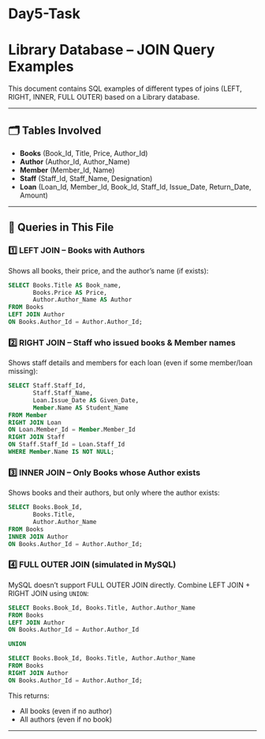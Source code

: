 # Day5-Task
# Library Database – JOIN Query Examples

This document contains SQL examples of different types of joins (LEFT, RIGHT, INNER, FULL OUTER) based on a Library database.

---

## 🗂️ Tables Involved

- **Books** (Book_Id, Title, Price, Author_Id)
- **Author** (Author_Id, Author_Name)
- **Member** (Member_Id, Name)
- **Staff** (Staff_Id, Staff_Name, Designation)
- **Loan** (Loan_Id, Member_Id, Book_Id, Staff_Id, Issue_Date, Return_Date, Amount)

---

## 📝 Queries in This File

### 1️⃣ LEFT JOIN – Books with Authors
Shows all books, their price, and the author’s name (if exists):

```sql
SELECT Books.Title AS Book_name,
       Books.Price AS Price,
       Author.Author_Name AS Author
FROM Books
LEFT JOIN Author
ON Books.Author_Id = Author.Author_Id;
```

### 2️⃣ RIGHT JOIN – Staff who issued books & Member names
Shows staff details and members for each loan (even if some member/loan missing):

```sql
SELECT Staff.Staff_Id,
       Staff.Staff_Name,
       Loan.Issue_Date AS Given_Date,
       Member.Name AS Student_Name
FROM Member
RIGHT JOIN Loan
ON Loan.Member_Id = Member.Member_Id
RIGHT JOIN Staff
ON Staff.Staff_Id = Loan.Staff_Id
WHERE Member.Name IS NOT NULL;
```

### 3️⃣ INNER JOIN – Only Books whose Author exists
Shows books and their authors, but only where the author exists:

```sql
SELECT Books.Book_Id,
       Books.Title,
       Author.Author_Name
FROM Books
INNER JOIN Author
ON Books.Author_Id = Author.Author_Id;
```

### 4️⃣ FULL OUTER JOIN (simulated in MySQL)
MySQL doesn’t support FULL OUTER JOIN directly. Combine LEFT JOIN + RIGHT JOIN using `UNION`:

```sql
SELECT Books.Book_Id, Books.Title, Author.Author_Name
FROM Books
LEFT JOIN Author
ON Books.Author_Id = Author.Author_Id

UNION

SELECT Books.Book_Id, Books.Title, Author.Author_Name
FROM Books
RIGHT JOIN Author
ON Books.Author_Id = Author.Author_Id;
```

This returns:
- All books (even if no author)
- All authors (even if no book)

---

